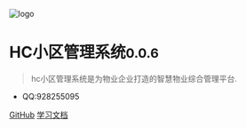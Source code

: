 ![logo](favicon.ico)

# HC小区管理系统<small>0.0.6</small>

> hc小区管理系统是为物业企业打造的智慧物业综合管理平台.

* QQ:928255095

[GitHub](https://github.com/java110/MicroCommunity)
[学习文档](#变更历史)
